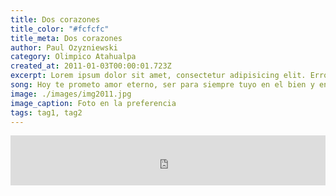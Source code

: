 ```yaml
---
title: Dos corazones
title_color: "#fcfcfc"
title_meta: Dos corazones
author: Paul Ozyzniewski
category: Olimpico Atahualpa
created_at: 2011-01-03T00:00:01.723Z
excerpt: Lorem ipsum dolor sit amet, consectetur adipisicing elit. Error doloremque omnis animi, eligendi magni a voluptatum, vitae, consequuntur rerum illum odit fugit assumenda rem dolores inventore iste reprehenderit maxime! Iusto.
song: Hoy te prometo amor eterno, ser para siempre tuyo en el bien y en el mal. Hoy te demuestro cuánto te quiero, amándote hasta mi final.
image: ./images/img2011.jpg
image_caption: Foto en la preferencia
tags: tag1, tag2
---
```


<div>
    <iframe src="https://open.spotify.com/embed/track/4jfFswSL9zQKrN907WmcKQ" width="100%" height="80" frameborder="0" allowtransparency="true" allow="encrypted-media"></iframe>
</div>